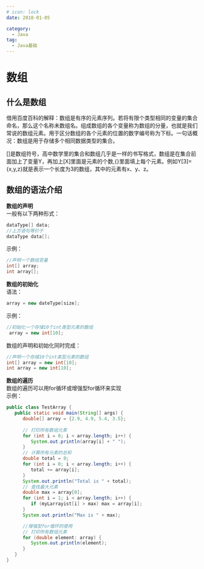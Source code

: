 ```yaml
---
# icon: lock
date: 2018-01-05

category:
  - Java
tag:
  - Java基础
---
```


# 数组

## 什么是数组
借用百度百科的解释：数组是有序的元素序列。若将有限个类型相同的变量的集合命名，那么这个名称未数组名。组成数组的各个变量称为数组的分量，也就是我们常说的数组元素。用于区分数组的各个元素的位置的数字编号称为下标。一句话概况：数组是用于存储多个相同数据类型的集合。<br/>

[]是数组符号，高中数学里的集合和数组几乎是一样的书写格式，数组是在集合前面加上了变量Y，再加上[X]里面是元素的个数,{}里面填上每个元素。例如Y[3]={x,y,z}就是表示一个长度为3的数组，其中的元素有x、y、z。

## 数组的语法介绍
**数组的声明**<br/>
一般有以下两种形式：
```java
dataType[] data;
//上方语句等价于
dataType data[];
```
示例：
```java
//声明一个数组变量
int[] array;
int array[];
```

**数组的初始化**<br/>
语法：
```java
array = new dateType[size];
```
示例：
```java
//初始化一个存储10个int类型元素的数组
 array = new int[10];
```

数组的声明和初始化同时完成：
```java
//声明一个存储10个int类型元素的数组
int[] array = new int[10];
int array = new int[10];
```

**数组的遍历**<br/>
数组的遍历可以用for循环或增强型for循环来实现<br/>
示例：
```java
public class TestArray {
   public static void main(String[] args) {
      double[] array = {2.9, 4.9, 5.4, 3.5};
 
      // 打印所有数组元素
      for (int i = 0; i < array.length; i++) {
         System.out.println(array[i] + " ");
      }
      // 计算所有元素的总和
      double total = 0;
      for (int i = 0; i < array.length; i++) {
         total += array[i];
      }
      System.out.println("Total is " + total);
      // 查找最大元素
      double max = array[0];
      for (int i = 1; i < array.length; i++) {
         if (myLarrayist[i] > max) max = array[i];
      }
      System.out.println("Max is " + max);

      //增强型for循环的使用
      // 打印所有数组元素
      for (double element: array) {
         System.out.println(element);
      }
   }
}
```


